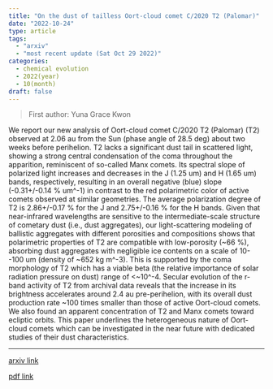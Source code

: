 ```yaml
---
title: "On the dust of tailless Oort-cloud comet C/2020 T2 (Palomar)"
date: "2022-10-24"
type: article
tags:
  - "arxiv"
  - "most recent update (Sat Oct 29 2022)"
categories:
  - chemical evolution
  - 2022(year)
  - 10(month)
draft: false
---
```


> First author: Yuna Grace Kwon

 We report our new analysis of Oort-cloud comet C/2020 T2 (Palomar) (T2)
observed at 2.06 au from the Sun (phase angle of 28.5 deg) about two weeks
before perihelion. T2 lacks a significant dust tail in scattered light, showing
a strong central condensation of the coma throughout the apparition,
reminiscent of so-called Manx comets. Its spectral slope of polarized light
increases and decreases in the J (1.25 um) and H (1.65 um) bands, respectively,
resulting in an overall negative (blue) slope (-0.31+/-0.14 % um^-1) in
contrast to the red polarimetric color of active comets observed at similar
geometries. The average polarization degree of T2 is 2.86+/-0.17 % for the J
and 2.75+/-0.16 % for the H bands. Given that near-infrared wavelengths are
sensitive to the intermediate-scale structure of cometary dust (i.e., dust
aggregates), our light-scattering modeling of ballistic aggregates with
different porosities and compositions shows that polarimetric properties of T2
are compatible with low-porosity (~66 %), absorbing dust aggregates with
negligible ice contents on a scale of 10--100 um (density of ~652 kg m^-3).
This is supported by the coma morphology of T2 which has a viable beta (the
relative importance of solar radiation pressure on dust) range of <~10^-4.
Secular evolution of the r-band activity of T2 from archival data reveals that
the increase in its brightness accelerates around 2.4 au pre-perihelion, with
its overall dust production rate ~100 times smaller than those of active
Oort-cloud comets. We also found an apparent concentration of T2 and Manx
comets toward ecliptic orbits. This paper underlines the heterogeneous nature
of Oort-cloud comets which can be investigated in the near future with
dedicated studies of their dust characteristics.

---
[arxiv link](http://arxiv.org/abs/2210.13091v1)

[pdf link](http://arxiv.org/pdf/2210.13091v1)